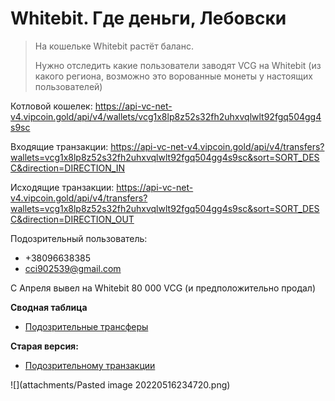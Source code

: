 # Whitebit. Где деньги, Лебовски


> На кошельке Whitebit растёт баланс.
> 
> Нужно отследить какие пользователи заводят VCG на Whitebit (из какого региона, возможно это ворованные монеты у настоящих пользователей)

Котловой кошелек:
https://api-vc-net-v4.vipcoin.gold/api/v4/wallets/vcg1x8lp8z52s32fh2uhxvqlwlt92fgq504gg4s9sc

Входящие транзакции:
https://api-vc-net-v4.vipcoin.gold/api/v4/transfers?wallets=vcg1x8lp8z52s32fh2uhxvqlwlt92fgq504gg4s9sc&sort=SORT_DESC&direction=DIRECTION_IN

Исходящие транзакции:
https://api-vc-net-v4.vipcoin.gold/api/v4/transfers?wallets=vcg1x8lp8z52s32fh2uhxvqlwlt92fgq504gg4s9sc&sort=SORT_DESC&direction=DIRECTION_OUT


Подозрительный пользователь:
- +38096638385
- cci902539@gmail.com

С Апреля вывел на Whitebit 80 000 VCG (и предположительно продал)

**Сводная таблица**
- [Подозрительные трансферы](https://docs.google.com/spreadsheets/d/1ArKLIQDRseNF0S2t89os1OxElgKC0sWIFgUcfTzNSwA/edit#gid=319241433)

**Старая версия:**
- [Подозрительному транзакции](https://docs.google.com/spreadsheets/d/1sPeK2Cdi9iZ66EySJS-_GUdT-KAubJK3PScZYi8-rlY/edit)


![](attachments/Pasted image 20220516234720.png)